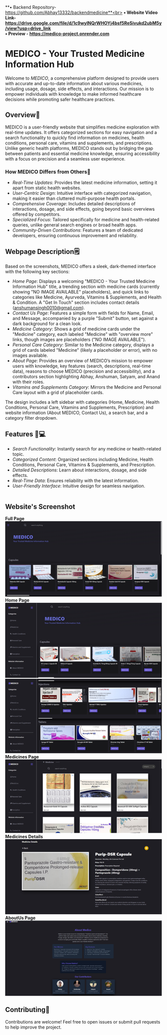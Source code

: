 **• Backend Repository- https://github.com/Abhay13332/backendmedicine**<br>
**• Website Video Link-  https://drive.google.com/file/d/1c9wylNQrWHOYj4bsf5ReSivukd2ubM5y/view?usp=drive_link <br/>**
**• Preview - https://medico-project.onrender.com <br/>**

# MEDICO - Your Trusted Medicine Information Hub

Welcome to *MEDICO*, a comprehensive platform designed to provide users with accurate and up-to-date information about various medicines, including usage, dosage, side effects, and interactions. Our mission is to empower individuals with knowledge to make informed healthcare decisions while promoting safer healthcare practices.

## Overview🚀

MEDICO is a user-friendly website that simplifies medicine exploration with real-time updates. It offers categorized sections for easy navigation and a search functionality to quickly find information on medicines, health conditions, personal care, vitamins and supplements, and prescriptions. Unlike generic health platforms, MEDICO stands out by bridging the gap between patients and essential medicine knowledge, ensuring accessibility with a focus on precision and a seamless user experience.

### How MEDICO Differs from Others💫
- *Real-Time Updates*: Provides the latest medicine information, setting it apart from static health websites.
- *User-Centric Design*: Intuitive interface with categorized navigation, making it easier than cluttered multi-purpose health portals.
- *Comprehensive Coverage*: Includes detailed descriptions of interactions, dosage, and side effects, going beyond basic overviews offered by competitors.
- *Specialized Focus*: Tailored specifically for medicine and health-related queries, unlike general search engines or broad health apps.
- *Community-Driven Contributions*: Features a team of dedicated developers, ensuring continuous improvement and reliability.

## Webpage Description🗒️

Based on the screenshots, MEDICO offers a sleek, dark-themed interface with the following key sections:

- *Home Page*: Displays a welcoming "MEDICO - Your Trusted Medicine Information Hub" title, a trending section with medicine cards (currently showing "NO IMAGE AVAILABLE" placeholders), and quick links to categories like Medicine, Ayurveda, Vitamins & Supplements, and Health & Condition. A "Get In Touch" section includes contact details (anshumansingh0010@gmail.com).
- *Contact Us Page*: Features a simple form with fields for Name, Email, and Message, accompanied by a purple "Submit" button, set against a dark background for a clean look.
- *Medicine Category*: Shows a grid of medicine cards under the "Medicine" category, each labeled "Medicine" with "overview more" links, though images are placeholders ("NO IMAGE AVAILABLE").
- *Personal Care Category*: Similar to the Medicine category, displays a grid of cards labeled "Medicine" (likely a placeholder or error), with no images available.
- *About Page*: Provides an overview of MEDICO’s mission to empower users with knowledge, key features (search, descriptions, real-time data), reasons to choose MEDICO (precision and accessibility), and a contributors section highlighting Abhay, Anshuman, Satyam, and Anand with their roles.
- *Vitamins and Supplements Category*: Mirrors the Medicine and Personal Care layout with a grid of placeholder cards.

The design includes a left sidebar with categories (Home, Medicine, Health Conditions, Personal Care, Vitamins and Supplements, Prescription) and website information (About MEDICO, Contact Us), a search bar, and a category filter dropdown.

## Features 🔧💻

- *Search Functionality*: Instantly search for any medicine or health-related topic.
- *Categorized Content*: Organized sections including Medicine, Health Conditions, Personal Care, Vitamins & Supplements, and Prescription.
- *Detailed Descriptions*: Learn about interactions, dosage, and side effects.
- *Real-Time Data*: Ensures reliability with the latest information.
- *User-Friendly Interface*: Intuitive design for seamless navigation.<br/><br/>

## Website's Screenshot
**Full Page**
![alt text](fullpage1.png)
**Home Page**
![alt text](MainPage-1.png)
![alt text](MainPage-2.png)
**Medicines Page**
![alt text](MedicinePage.png)
**Medicines Details**
![alt text](details.png)
**AboutUs Page**
![alt text](AboutUs.png)

## Contributing👋
Contributions are welcome! Feel free to open issues or submit pull requests to help improve the project.

